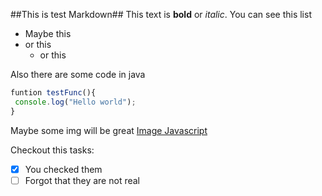 ##This is test Markdown##
This text is **bold** or *italic*.
You can see this list
- Maybe this
- or this
  - or this

Also there are some code in java
```javascript
funtion testFunc(){
 console.log("Hello world");
}
```
Maybe some img will be great 
[Image Javascript](https://upload.wikimedia.org/wikipedia/commons/thumb/9/99/Unofficial_JavaScript_logo_2.svg/1200px-Unofficial_JavaScript_logo_2.svg.png)

Checkout this tasks:
- [x] You checked them
- [ ] Forgot that they are not real